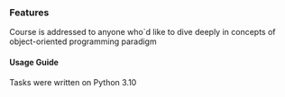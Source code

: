 ### Features

Course is addressed to anyone who`d like to dive deeply in concepts of
object-oriented programming paradigm

#### Usage Guide

Tasks were written on Python 3.10




